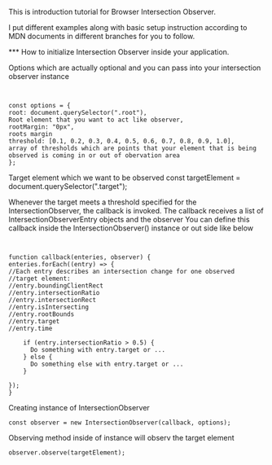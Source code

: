 This is introduction tutorial for Browser Intersection Observer.

I put different examples along with basic setup instruction according to MDN documents in different branches for you to follow.

\*\*\* How to initialize Intersection Observer inside your application.

Options which are actually optional and you can pass into your intersection observer instance

```


const options = {
root: document.querySelector(".root"),
Root element that you want to act like observer,
rootMargin: "0px",
roots margin
threshold: [0.1, 0.2, 0.3, 0.4, 0.5, 0.6, 0.7, 0.8, 0.9, 1.0],
array of thresholds which are points that your element that is being observed is coming in or out of obervation area
};

```

Target element which we want to be observed
const targetElement = document.querySelector(".target");

Whenever the target meets a threshold specified for the IntersectionObserver,
the callback is invoked. The callback receives a list of IntersectionObserverEntry objects and the observer
You can define this callback inside the IntersectionObserver() instance or out side like below

```


function callback(enteries, observer) {
enteries.forEach((entry) => {
//Each entry describes an intersection change for one observed
//target element:
//entry.boundingClientRect
//entry.intersectionRatio
//entry.intersectionRect
//entry.isIntersecting
//entry.rootBounds
//entry.target
//entry.time

    if (entry.intersectionRatio > 0.5) {
      Do something with entry.target or ...
    } else {
      Do something else with entry.target or ...
    }

});
}

```

Creating instance of IntersectionObserver

```
const observer = new IntersectionObserver(callback, options);
```

Observing method inside of instance will observ the target element

```
observer.observe(targetElement);
```
